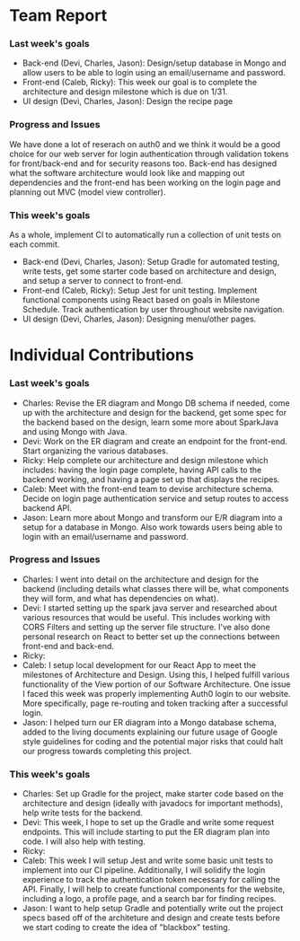 # Team Report

### Last week's goals
- Back-end (Devi, Charles, Jason): Design/setup database in Mongo and allow users to be able to login using an email/username and password.
- Front-end (Caleb, Ricky): This week our goal is to complete the architecture and design milestone which is due on 1/31.
- UI design (Devi, Charles, Jason): Design the recipe page

### Progress and Issues

We have done a lot of reserach on auth0 and we think it would be a good choice for our web server for login authentication through validation tokens for front/back-end and for security reasons too. Back-end has designed what the software architecture would look like and mapping out dependencies and the front-end has been working on the login page and planning out MVC (model view controller).

### This week's goals

As a whole, implement CI to automatically run a collection of unit tests on each commit. 
- Back-end (Devi, Charles, Jason): Setup Gradle for automated testing, write tests, get some starter code based on architecture and design, and setup a server to connect to front-end.
- Front-end (Caleb, Ricky): Setup Jest for unit testing. Implement functional components using React based on goals in Milestone Schedule. Track authentication by user throughout website navigation.
- UI design (Devi, Charles, Jason): Designing menu/other pages.

# Individual Contributions

### Last week's goals
- Charles: Revise the ER diagram and Mongo DB schema if needed, come up with the architecture and design for the backend, get some spec for the backend based on the design, learn some more about SparkJava and using Mongo with Java.
- Devi: Work on the ER diagram and create an endpoint for the front-end. Start organizing the various databases.
- Ricky: Help complete our architecture and design milestone which includes: having the login page complete, having API calls to the backend working, and having a page set up that displays the recipes.
- Caleb: Meet with the front-end team to devise architecture schema. Decide on login page authentication service and setup routes to access backend API.
- Jason: Learn more about Mongo and transform our E/R diagram into a setup for a database in Mongo. Also work towards users being able to login with an email/username and password.

### Progress and Issues

- Charles: I went into detail on the architecture and design for the backend (including details what classes there will be, what components they will form, and what has dependencies on what). 
- Devi: I started setting up the spark java server and researched about various resources that would be useful. This includes working with CORS Filters and setting up the server file structure. I've also done personal research on React to better set up the connections between front-end and back-end.
- Ricky:
- Caleb: I setup local development for our React App to meet the milestones of Architecture and Design. Using this, I helped fulfill various functionality of the View portion of our Software Architecture. One issue I faced this week was properly implementing Auth0 login to our website. More specifically, page re-routing and token tracking after a successful login.
- Jason: I helped turn our ER diagram into a Mongo database schema, added to the living documents explaining our future usage of Google style guidelines for coding and the potential major risks that could halt our progress towards completing this project.

### This week's goals

- Charles: Set up Gradle for the project, make starter code based on the architecture and design (ideally with javadocs for important methods), help write tests for the backend.
- Devi: This week, I hope to set up the Gradle and write some request endpoints. This will include starting to put the ER diagram plan into code. I will also help with testing.
- Ricky:
- Caleb: This week I will setup Jest and write some basic unit tests to implement into our CI pipeline. Additionally, I will solidify the login experience to track the authentication token necessary for calling the API. Finally, I will help to create functional components for the website, including a logo, a profile page, and a search bar for finding recipes.
- Jason: I want to help setup Gradle and potentially write out the project specs based off of the architeture and design and create tests before we start coding to create the idea of "blackbox" testing.
